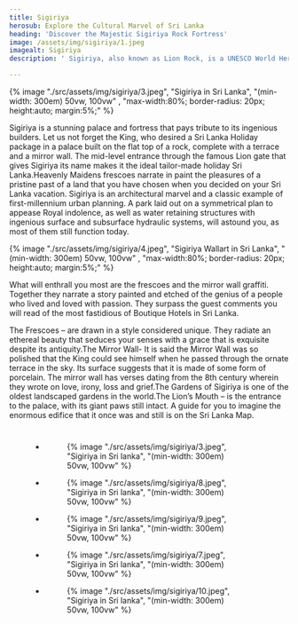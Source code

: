 ```yaml
---
title: Sigiriya
herosub: Explore the Cultural Marvel of Sri Lanka
heading: 'Discover the Majestic Sigiriya Rock Fortress'
image: /assets/img/sigiriya/1.jpeg
imagealt: Sigiriya
description: ' Sigiriya, also known as Lion Rock, is a UNESCO World Heritage Site and one of the most iconic attractions in Sri Lanka. '

---
```


{% image "./src/assets/img/sigiriya/3.jpeg", "Sigiriya in Sri Lanka", "(min-width: 300em) 50vw, 100vw" , "max-width:80%; border-radius: 20px; height:auto; margin:5%;" %}

Sigiriya is a stunning palace and fortress that pays tribute to its ingenious builders. Let us not forget the King, who desired a Sri Lanka Holiday package in a palace built on the flat top of a rock, complete with a terrace and a mirror wall. The mid-level entrance through the famous Lion gate that gives Sigiriya its name makes it the ideal tailor-made holiday Sri Lanka.Heavenly Maidens frescoes narrate in paint the pleasures of a pristine past of a land that you have chosen when you decided on your Sri Lanka vacation. Sigiriya is an architectural marvel and a classic example of first-millennium urban planning. A park laid out on a symmetrical plan to appease Royal indolence, as well as water retaining structures with ingenious surface and subsurface hydraulic systems, will astound you, as most of them still function today.

{% image "./src/assets/img/sigiriya/4.jpeg", "Sigiriya Wallart in Sri Lanka", "(min-width: 300em) 50vw, 100vw" , "max-width:80%; border-radius: 20px; height:auto; margin:5%;" %}


What will enthrall you most are the frescoes and the mirror wall graffiti. Together they narrate a story painted and etched of the genius of a people who lived and loved with passion. They surpass the guest comments you will read of the most fastidious of Boutique Hotels in Sri Lanka.

The Frescoes – are drawn in a style considered unique. They radiate an ethereal beauty that seduces your senses with a grace that is exquisite despite its antiquity.The Mirror Wall- It is said the Mirror Wall was so polished that the King could see himself when he passed through the ornate terrace in the sky. Its surface suggests that it is made of some form of porcelain. The mirror wall has verses dating from the 8th century wherein they wrote on love, irony, loss and grief.The Gardens of Sigiriya is one of the oldest landscaped gardens in the world.The Lion’s Mouth – is the entrance to the palace, with its giant paws still intact. A guide for you to imagine the enormous edifice that it once was and still is on the Sri Lanka Map.

<ul class="gallery-list" style="
    margin: 8%;
">

<li class="gallery-item">
  <figure class="gallery-image">
    {% image "./src/assets/img/sigiriya/3.jpeg", "Sigiriya in Sri lanka", "(min-width: 300em) 50vw, 100vw" %}
  </figure>
</li>

<li class="gallery-item">
  <figure class="gallery-image">
    {% image "./src/assets/img/sigiriya/8.jpeg", "Sigiriya in Sri lanka", "(min-width: 300em) 50vw, 100vw" %}
  </figure>
</li>

<li class="gallery-item">
  <figure class="gallery-image">
    {% image "./src/assets/img/sigiriya/9.jpeg", "Sigiriya in Sri lanka", "(min-width: 300em) 50vw, 100vw" %}
  </figure>
</li>

<li class="gallery-item">
  <figure class="gallery-image">
    {% image "./src/assets/img/sigiriya/7.jpeg", "Sigiriya in Sri lanka", "(min-width: 300em) 50vw, 100vw" %}
  </figure>
</li>

<li class="gallery-item">
  <figure class="gallery-image">
    {% image "./src/assets/img/sigiriya/10.jpeg", "Sigiriya in Sri lanka", "(min-width: 300em) 50vw, 100vw" %}
  </figure>
</li>

</ul>